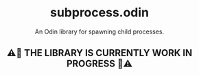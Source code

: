 <h1 align="center">subprocess.odin</h1>
<p align="center">An Odin library for spawning child processes.</p>

<h2 align="center">⚠🚧 THE LIBRARY IS CURRENTLY WORK IN PROGRESS 🚧⚠</h2>
